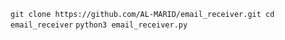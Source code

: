`git clone https://github.com/AL-MARID/email_receiver.git
cd email_receiver`
`python3 email_receiver.py`
